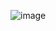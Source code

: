 ![image](https://user-images.githubusercontent.com/38088886/110894379-b3c8ad80-82ef-11eb-83ec-108f0bd86316.png)
